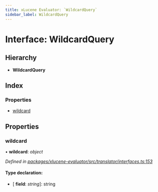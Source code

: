 ```yaml
---
title: xLucene Evaluator: `WildcardQuery`
sidebar_label: WildcardQuery
---
```


# Interface: WildcardQuery

## Hierarchy

* **WildcardQuery**

## Index

### Properties

* [wildcard](wildcardquery.md#wildcard)

## Properties

###  wildcard

• **wildcard**: *object*

*Defined in [packages/xlucene-evaluator/src/translator/interfaces.ts:153](https://github.com/terascope/teraslice/blob/78714a985/packages/xlucene-evaluator/src/translator/interfaces.ts#L153)*

#### Type declaration:

* \[ **field**: *string*\]: string
